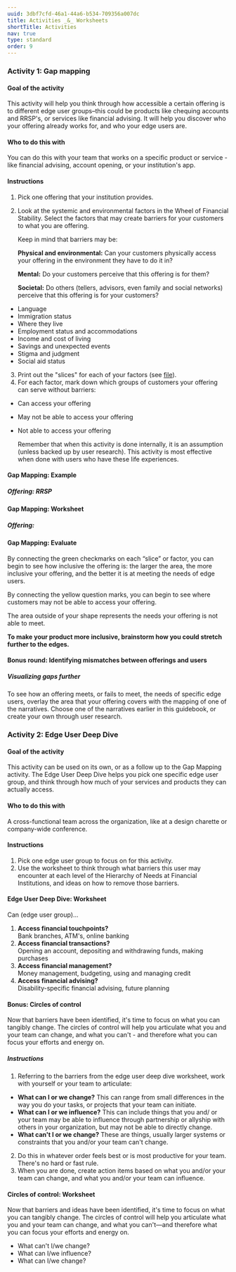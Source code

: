 ```yaml
---
uuid: 3dbf7cfd-46a1-44a6-b534-709356a007dc
title: Activities _&_ Worksheets
shortTitle: Activities
nav: true
type: standard
order: 9
---
```

### Activity 1: Gap mapping

#### Goal of the activity

This activity will help you think through how accessible a certain offering is to different edge user groups–this could be products like chequing accounts and RRSP's, or services like financial advising. It will help you discover who your offering already works for, and who your edge users are.

#### Who to do this with

You can do this with your team that works on a specific product or service - like financial advising, account opening, or your institution's app.

#### Instructions

1. Pick one offering that your institution provides.
2. Look at the systemic and environmental factors in the Wheel of Financial Stability. Select the factors that may create barriers for your customers to what you are offering.

   Keep in mind that barriers may be:

   **Physical and environmental:** Can your customers physically access your offering in the environment they have to do it in?

   **Mental:** Do your customers perceive that this offering is for them?

   **Societal:** Do others (tellers, advisors, even family and social networks) perceive that this offering is for your customers?

- Language
- Immigration status
- Where they live
- Employment status and accommodations
- Income and cost of living
- Savings and unexpected events
- Stigma and judgment
- Social aid status

3. Print out the "slices" for each of your factors (see [file](#)).
4. For each factor, mark down which groups of customers your offering can serve without barriers:

- Can access your offering
- May not be able to access your offering
- Not able to access your offering

   Remember that when this activity is done internally, it is an assumption (unless backed up by user research). This activity is most effective when done with users who have these life experiences.

#### Gap Mapping: Example

##### Offering: RRSP

<!-- Filled in wheel diagram goes here. alt: A circle with three layers radiating out from the centre. A bidirectional arrow stretches from the centre to the edge of the circle. The inner layer is labelled least impacted. The outer layer is labelled most impacted. The circle is divided into eight slices, each representing one of the factors impacting financial stability. Each slice breaks down factors into three layers, from least to most impacted, describing the conditions of each. If an offering can be accessed under the conditions outlined in a layer for a given factor, it is marked with a checkmark. If it may be accessed, it is marked with a question mark. If it cannot be accessed, it is marked with an x. -->

#### Gap Mapping: Worksheet

##### Offering:

<!-- Blank wheel diagram goes here. Preview alt: Fillable wheel of financial stability -->

#### Gap Mapping: Evaluate

<!-- Wheel diagrams with overlays go here. 
Wheel 1 alt: The wheel of financial stability. A circle with three layers radiating out from the centre divided into eight slices. Solid dots on one of the layers of each slice identify the level of impact for each factor where an offering can be accessed. Six of the dots are on the inner layer, showing that an offering can be accessed when individuals are least impacted by these six factors. Two of the dots are on the middle layer, showing that an offering can be accessed when individuals are somewhat impacted by the two factors. The dots are connected with a  line, creating an area at the centre. 
Wheel 2 alt: The wheel of financial stability. A circle with three layers radiating out from the centre divided into eight slices. An area in the middle of the wheel connects solid dots on different levels for each factor, six of the solid dots are on the inner layer of least impact. Two of the dots are on the middle layer of some impact. Outlined dots on one of the layers of each slice identify the level of impact for each factor where an offering may be accessed. Two of the dots are on the inner layer, showing that an offering can be accessed when individuals are least impacted by these factors. Five of the dots are on the middle layers, showing that an offering can be accessed when individuals are somewhat impacted by these factors. One of the dots is on the out layer, showing that an offering can be accessed when individuals are most impacted by this factor. The outlined dots are connected with a line, creating an area around the central outliend area. 
Wheel 3 alt: The wheel of financial stability. A circle with three layers radiating out from the centre divided into eight slices.Two areas at the centre of the circle are outlined in black, one that identifies the layers of impact factors that can be met by an offering. The other identifies the layers of impact that may be met an offering. The area outside of the shape that outlines the levels of impact where needs are met by an offering is highlighted. 
-->

By connecting the green checkmarks on each “slice” or factor, you can begin to see how inclusive the offering is: the larger the area, the more inclusive your offering, and the better it is at meeting the needs of edge users. 

By connecting the yellow question marks, you can begin to see where customers may not be able to access your offering.

The area outside of your shape represents the needs your offering is not able to meet.

**To make your product more inclusive, brainstorm how you could stretch further to the edges.**

#### Bonus round: Identifying mismatches between offerings and users

##### Visualizing gaps further

To see how an offering meets, or fails to meet, the needs of specific edge users, overlay the area that your offering covers with the mapping of one of the narratives. Choose one of the narratives earlier in this guidebook, or create your own through user research.

<!-- Wheel diagram with narrative overlay goes here. alt: The wheel of financial stability. Solid green dots on one of the layers of each slice identify the level of impact for each factor where an offering can be accessed. Six of the dots are on the inner layer, showing that an offering can be accessed when individuals are least impacted by these six factors. Two of the dots are on the middle layer, showing that an offering can be accessed when individuals are somewhat impacted by the two factors. The dots are connected with a green line, creating a green area at the centre. Outlined yellow dots on one of the layers of each slice identify the level of impact for each factor where an offering may be accessed. Two of the dots are on the inner layer, showing that an offering can be accessed when individuals are least impacted by these factors. Five of the dots are on the middle layers, showing that an offering can be accessed when individuals are somewhat impacted by these factors. One of the dots is on the out layer, showing that an offering can be accessed when individuals are most impacted by this factor. The outlined dots are connected with a yellow line, creating a yellow area around the green area. A dashed line connects layers of each slice, showing where James falls on each of the factors. Parts of the dashed area fall outside of the shapes that represent the level of impact that are met by an offering, showing that an offering does not meet James’s needs in five of the eight factors.-->

### Activity 2: Edge User Deep Dive

#### Goal of the activity

This activity can be used on its own, or as a follow up to the Gap Mapping activity. The Edge User Deep Dive helps you pick one specific edge user group, and think through how much of your services and products they can actually access.

#### Who to do this with

A cross-functional team across the organization, like at a design charette or company-wide conference.

#### Instructions

1. Pick one edge user group to focus on for this activity.
2. Use the worksheet to think through what barriers this user may encounter at each level of the Hierarchy of Needs at Financial Institutions, and ideas on how to remove those barriers.

#### Edge User Deep Dive: Worksheet

Can (edge user group)…

<!-- Pyramid diagram goes here. alt empty -->

1. **Access financial touchpoints?**<br />
   Bank branches, ATM's, online banking
2. **Access financial transactions?**<br />
   Opening an account, depositing and withdrawing funds, making purchases
3. **Access financial management?**<br />
   Money management, budgeting, using and managing credit
4. **Access financial advising?**<br />
   Disability-specific financial advising, future planning

#### Bonus: Circles of control

Now that barriers have been identified, it's time to focus on what you can tangibly change. The circles of control will help you articulate what you and your team can change, and what you can't - and therefore what you can focus your efforts and energy on.

##### Instructions

1. Referring to the barriers from the edge user deep dive worksheet, work with yourself or your team to articulate:

- **What can I or we change?** This can range from small differences in the way you do your tasks, or projects that your team can initiate.
- **What can I or we influence?** This can include things that you and/ or your team may be able to influence through partnership or allyship with others in your organization, but may not be able to directly change.
- **What can't I or we change?** These are things, usually larger systems or constraints that you and/or your team can't change.

2. Do this in whatever order feels best or is most productive for your team. There's no hard or fast rule.
3. When you are done, create action items based on what you and/or your team can change, and what you and/or your team can influence.

#### Circles of control: Worksheet

Now that barriers and ideas have been identified, it's time to focus on what you can tangibly change. The circles of control will help you articulate what you and your team can change, and what you can't—and therefore what you can focus your efforts and energy on.

<!-- Circles of control diagram goes here. preview alt: Fillable circles of control diagram. -->

- What can't I/we change?
- What can I/we influence?
- What can I/we change?
